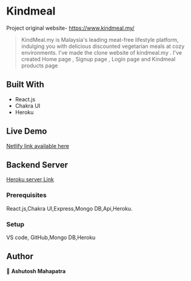 # Kindmeal

Project original website- https://www.kindmeal.my/
> KindMeal.my is Malaysia's leading meat-free lifestyle platform, indulging you with delicious discounted vegetarian meals at cozy environments. I've made the clone website of kindmeal.my . I've created Home page , Signup page , Login page and Kindmeal products page

## Built With

- React.js
- Chakra UI
- Heroku

## Live Demo 

[Netlify link available here](https://scenic-friends-2114.netlify.app/)

## Backend Server
 [Heroku server Link](https://mockserverkindmeal.herokuapp.com/)



### Prerequisites
React.js,Chakra UI,Express,Mongo DB,Api,Heroku.

### Setup
VS code,
GitHub,Mongo DB,Heroku





## Author

👤 **Ashutosh Mahapatra**


